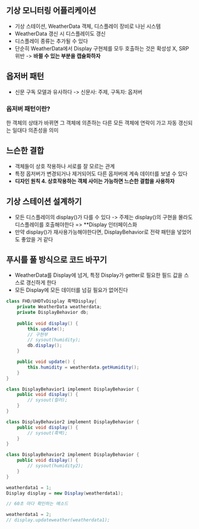 ## 기상 모니터링 어플리케이션
- 기상 스테이션, WeatherData 객체, 디스플레이 장비로 나뉜 시스템
- WeatherData 갱신 시 디스플레이도 갱신
- 디스플레이 종류는 추가될 수 있다
- 단순히 WeatherData에서 Display 구현체를 모두 호출하는 것은 확성성 X, SRP 위반
  -> **바뀔 수 있는 부분을 캡슐화하자**
## 옵저버 패턴
- 신문 구독 모델과 유사하다
  -> 신문사: 주제, 구독자: 옵저버
### 옵저버 패턴이란?
  한 객체의 상태가 바뀌면 그 객체에 의존하는 다른 모든 객체에 연락이 가고 자동 갱신되는 일대다 의존성을 의미
## 느슨한 결합
- 객체들이 상호 작용하나 서로를 잘 모르는 관계
- 특정 옵저버가 변경되거나 제거되어도 다른 옵저버에 계속 데이터를 보낼 수 있다
- **디자인 원칙 4. 상호작용하는 객체 사이는 가능하면 느슨한 결합을 사용하자**
## 기상 스테이션 설계하기
- 모든 디스플레이의 display()가 다를 수 있다
  -> 주제는 display()의 구현을 몰라도 디스플레이를 호출해야한다 => **Display 인터페이스화
- 만약 display()가 재사용가능해야한다면, DisplayBehavior로 전략 패턴을 넣었어도 좋았을 거 같다
## 푸시를 풀 방식으로 코드 바꾸기
- WeatherData를 Display에 넘겨, 특정 Display가 getter로 필요한 필드 값을 스스로 갱신하게 한다
- 모든 Display에 모든 데이터를 넘길 필요가 없어진다
```java
class FHD/UHDTvDisplay 흑백Display{
	private WeatherData weatherdata;
	private DisplayBehavior db;
	
	public void display() {
		this.update();
		// 구현부
		// sysout(humidity);
		db.display();
	}

	public void update() {
		this.humidity = weatherdata.getHumidity();
	}
}

class DisplayBehavior1 implement DisplayBehavior {
	public void display() {
		// sysout(컬러);
	}
}

class DisplayBehavior2 implement DisplayBehavior {
	public void display() {
		// sysout(흑백);
	}
}

class DisplayBehavior2 implement DisplayBehavior {
	public void display() {
		// sysout(humidity2);
	}
}

weatherdata1 = 1;
Display display = new Display(weatherdata1);

// 60초 마다 확인하는 메소드

weatherdata1 = 2;
// display.updateweather(weatherdata1);

```